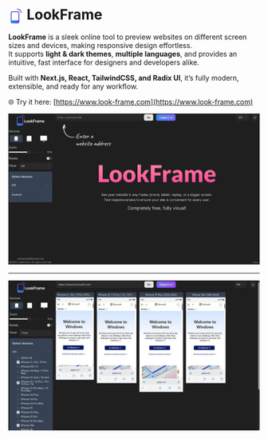 <h1>
  <img src="public/favicon/apple-touch-icon.png" alt="icon" width="30" style="vertical-align: middle;"/>
  LookFrame
</h1>

**LookFrame** is a sleek online tool to preview websites on different screen sizes and devices, making responsive design effortless.  
It supports **light & dark themes**, **multiple languages**, and provides an intuitive, fast interface for designers and developers alike.

Built with **Next.js, React, TailwindCSS, and Radix UI**, it’s fully modern, extensible, and ready for any workflow.

🌐 Try it here: [https://www.look-frame.com](https://www.look-frame.com)

<img src="assets/screen-1.jpg" alt="screen" width="850"/>

---

<img src="assets/screen-2.jpg" alt="screen" width="850"/>
